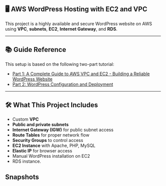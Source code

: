 ## 🖥️ AWS WordPress Hosting with EC2 and VPC 

This project is a highly available and secure WordPress website on AWS using **VPC**, **subnets**, **EC2**, **Internet Gateway**, and **RDS**.


---

## 📚 Guide Reference

This setup is based on the following two-part tutorial:

- [Part 1: A Complete Guide to AWS VPC and EC2 - Building a Reliable WordPress Website](https://basanagouda.medium.com/module-assignment-a-complete-guide-to-aws-vpc-and-ec2-building-a-reliable-wordpress-website-894fa2a7b0cb)
- [Part 2: WordPress Configuration and Deployment](https://basanagouda.medium.com/part-2-project-a-complete-guide-to-aws-vpc-and-ec2-building-a-reliable-wordpress-website-26cb9cf3143d)

---

## 🛠️ What This Project Includes

- Custom **VPC**
- **Public and private subnets**
- **Internet Gateway (IGW)** for public subnet access
- **Route Tables** for proper network flow
- **Security Groups** to control access
- **EC2 Instance** with Apache, PHP, MySQL
- **Elastic IP** for browser access
- Manual WordPress installation on EC2
- RDS instance.

## Snapshots



